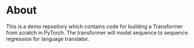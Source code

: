 # About
This is a demo repository which contains code for building a Transformer from scratch in PyTorch. The transformer will model sequence to sequence regression for language translator.